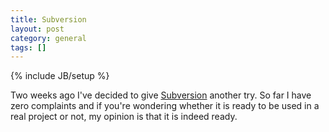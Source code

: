 ```yaml
---
title: Subversion
layout: post
category: general
tags: []
---
```

{% include JB/setup %}

Two weeks ago I've decided to give
[Subversion](http://www.subversion.com/) another try. So far I have zero
complaints and if you're wondering whether it is ready to be used in a
real project or not, my opinion is that it is indeed ready.
